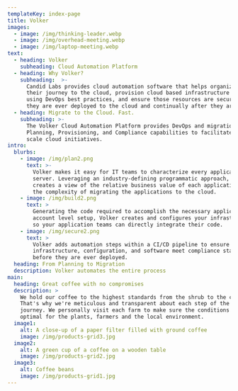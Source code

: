 ```yaml
---
templateKey: index-page
title: Volker
images:
  - image: /img/thinking-leader.webp
  - image: /img/overhead-meeting.webp
  - image: /img/laptop-meeting.webp
text:
  - heading: Volker
    subheading: Cloud Automation Platform
  - heading: Why Volker?
    subheading:  >-
      Candid Labs provides cloud automation software that helps organizations plan
      their journey to the cloud, provision cloud based infrastructure resources
      using DevOps best practices, and ensure those resources are secure before
      they are ever deployed to the cloud and continually after they are deployed.
  - heading: Migrate to the Cloud. Fast.
    subheading: >-
      The Volker Cloud Automation Platform provides DevOps and migration teams with
      Planning, Provisioning, and Compliance capabilities to facilitate factory
      scale cloud initiatives.
intro:
  blurbs:
    - image: /img/plan2.png
      text: >-
        Volker makes it easy for IT teams to characterize every application and
        server. Leveraging an industry-defining programmatic approach, Volker
        creates a view of the relative business value of each application and
        the complexity of migrating the applications to the cloud.
    - image: /img/build2.png
      text: >
        Generating the code required to accomplish the necessary application and
        account level setup, Volker creates and configures your infrastructure,
        so your application teams can directly integrate their code.
    - image: /img/secure2.png
      text: >
        Volker adds automation steps within a CI/CD pipeline to ensure the
        infrastructure, configuration, and software meet compliance standards
        before they are ever deployed.
  heading: From Planning to Migration
  description: Volker automates the entire process
main:
  heading: Great coffee with no compromises
  description: >
    We hold our coffee to the highest standards from the shrub to the cup.
    That's why we're meticulous and transparent about each step of the coffee's
    journey. We personally visit each farm to make sure the conditions are
    optimal for the plants, farmers and the local environment.
  image1:
    alt: A close-up of a paper filter filled with ground coffee
    image: /img/products-grid3.jpg
  image2:
    alt: A green cup of a coffee on a wooden table
    image: /img/products-grid2.jpg
  image3:
    alt: Coffee beans
    image: /img/products-grid1.jpg
---
```


